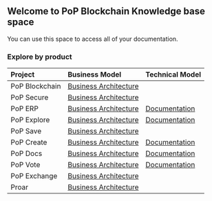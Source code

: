 ## Welcome to PoP Blockchain Knowledge base space

You can use this space to access all of your documentation.

### Explore by product

Project | Business Model | Technical Model |
:--------- | :------ | :------ | 
PoP Blockchain | [Business Architecture](https://pop-blockchain.github.io/PoPBlockchain/BusinessArchitecture/index.html#list) | |
PoP Secure | [Business Architecture](https://pop-blockchain.github.io/PoPSecure/BusinessArchitecture/index.html#list) | |
PoP ERP | [Business Architecture](https://pop-blockchain.github.io/PoPERP/BusinessArchitecture/index.html#list) | [Documentation](https://pop-blockchain.github.io/PoPERP/TechnicalArchitecture/index.html)|
PoP Explore | [Business Architecture](https://pop-blockchain.github.io/PoPExplore/BusinessArchitecture/index.html#list) | [Documentation](https://pop-blockchain.github.io/PoPExplore/TechnicalArchitecture/index.html) |
PoP Save | [Business Architecture](https://pop-blockchain.github.io/PoPSave/BusinessArchitecture/index.html#list) | |
PoP Create | [Business Architecture](https://pop-blockchain.github.io/PoPCreate/BusinessArchitecture/index.html#list) | [Documentation](https://pop-blockchain.github.io/PoPCreate/TechnicalArchitecture/index.html) |
PoP Docs | [Business Architecture](https://pop-blockchain.github.io/PoPDocs/BusinessArchitecture/index.html#list) | [Documentation](https://pop-blockchain.github.io/PoPDocs/TechnicalArchitecture/index.html) |
PoP Vote | [Business Architecture](https://pop-blockchain.github.io/PoPVote/BusinessArchitecture/index.html#list) | [Documentation](https://pop-blockchain.github.io/PoPVote/TechnicalArchitecture/index.html)| 
PoP Exchange | [Business Architecture](https://pop-blockchain.github.io/PoPExchange/BusinessArchitecture/index.html#list) | |
Proar | [Business Architecture](https://pop-blockchain.github.io/Proar/BusinessArchitecture/index.html#list) | |